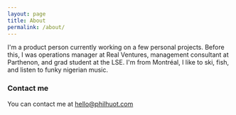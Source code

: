 ```yaml
---
layout: page
title: About
permalink: /about/
---
```


I'm a product person currently working on a few personal projects. Before this, I was operations manager at Real Ventures, management consultant at Parthenon, and grad student at the LSE. I'm from Montréal, I like to ski, fish, and listen to funky nigerian music.


### Contact me

You can contact me at [hello@philhuot.com](hello@philhuot.com)